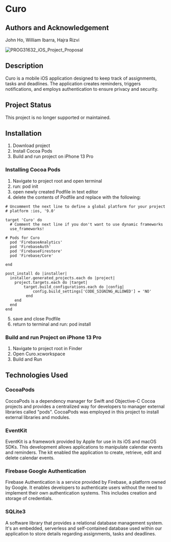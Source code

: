# Curo
## Authors and Acknowledgement 
John Ho, William Ibarra, Hajra Rizvi 

![PROG31632_iOS_Project_Proposal](https://github.com/ibarraw/CuroGroupProject/assets/84588576/f6a48ea3-91c9-45a3-b543-7d1183f23a2c)

## Description
Curo is a mobile iOS application designed to keep track of assignments, tasks and deadlines. 
The application creates reminders, triggers notifications, and employs authentication to ensure privacy and security. 

## Project Status
This project is no longer supported or maintained. 

## Installation 
1. Download project
2. Install Cocoa Pods
3. Build and run project on iPhone 13 Pro  

### Installing Cocoa Pods
1. Navigate to project root and open terminal
2. run: pod init
3. open newly created Podfile in text editor
4. delete the contents of Podfile and replace with the following: 
```
# Uncomment the next line to define a global platform for your project
# platform :ios, '9.0'

target 'Curo' do
  # Comment the next line if you don't want to use dynamic frameworks
  use_frameworks!

# Pods for Curo
  pod 'FirebaseAnalytics'
  pod 'FirebaseAuth'
  pod 'FirebaseFirestore'
  pod 'Firebase/Core'

end

post_install do |installer|
  installer.generated_projects.each do |project|
    project.targets.each do |target|
        target.build_configurations.each do |config|
            config.build_settings['CODE_SIGNING_ALLOWED'] = 'NO'
         end
    end
  end
end
```
5. save and close Podfile
6. return to terminal and run: pod install
 
### Build and run Project on iPhone 13 Pro
1. Navigate to project root in Finder
2. Open Curo.xcworkspace
3. Build and Run

## Technologies Used 
### CocoaPods  
CocoaPods is a dependency manager for Swift and Objective-C Cocoa projects and provides a centralized way for developers to manager external libraries called "pods". 
CocoaPods was employed in this project to install external libraries and modules. 

### EventKit 
EventKit is a framework provided by Apple for use in its iOS and macOS SDKs. 
This development allows applications to manipulate calendar events and reminders. 
The kit enabled the application to create, retrieve, edit and delete calendar events. 

### Firebase Google Authentication 
Firebase Authentication is a service provided by Firebase, a platform owned by Google. 
It enables developers to authenticate users without the need to implement their own authentication systems. 
This includes creation and storage of credentials. 

### SQLite3 
A software library that provides a relational database management system. 
It's an embedded, serverless and self-contained database used within our application to store details regarding assignments, tasks and deadlines. 
